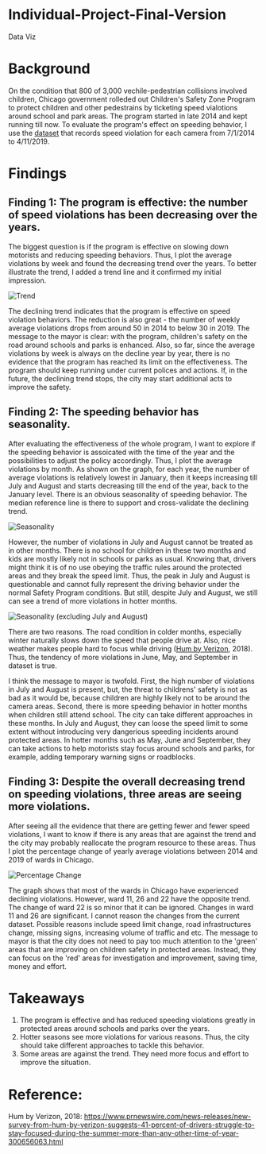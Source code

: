 # Individual-Project-Final-Version
Data Viz

# Background
On the condition that 800 of 3,000 vechile-pedestrian collisions involved children, Chicago government rolleded out Children's Safety Zone Program to protect children and other pedestrains by ticketing speed vialotions around school and park areas. The program started in late 2014 and kept running till now. To evaluate the program's effect on speeding behavior, I use the [dataset](https://data.cityofchicago.org/Transportation/Speed-Camera-Violations/hhkd-xvj4) that records speed violation for each camera from 7/1/2014 to 4/11/2019.


# Findings
## Finding 1: The program is effective: the number of speed violations has been decreasing over the years.
The biggest question is if the program is effective on slowing down motorists and reducing speeding behaviors. Thus, I plot the average violations by week and found the decreasing trend over the years. To better illustrate the trend, I added a trend line and it confirmed my initial impression.

![Trend](https://github.com/JinjinJanelle/Individual-Project-Final-Version/blob/master/Trend%20Dashboard.png)

The declining trend indicates that the program is effective on speed violation behaviors. The reduction is also great - the number of weekly average violations drops from around 50 in 2014 to below 30 in 2019. The message to the mayor is clear: with the program, children's safety on the road around schools and parks is enhanced. Also, so far, since the average violations by week is always on the decline year by year, there is no evidence that the program has reached its limit on the effectiveness. The program should keep running under current polices and actions. If, in the future, the declining trend stops, the city may start additional acts to improve the safety.


## Finding 2: The speeding behavior has seasonality.
After evaluating the effectiveness of the whole program, I want to explore if the speeding behavior is assoicated with the time of the year and the possibilities to adjust the policy accordingly. Thus, I plot the average violations by month. As shown on the graph, for each year, the number of average violations is relatively lowest in January, then it keeps increasing till July and August and starts decreasing till the end of the year, back to the January level. There is an obvious seasonality of speeding behavior. The median reference line is there to support and cross-validate the declining trend.

![Seasonality](https://github.com/JinjinJanelle/Individual-Project-Final-Version/blob/master/Seasonality%20Dashboard.png)

However, the number of violations in July and August cannot be treated as in other months. There is no school for children in these two months and kids are mostly likely not in schools or parks as usual. Knowing that, drivers might think it is of no use obeying the traffic rules around the protected areas and they break the speed limit. Thus, the peak in July and August is questionable and cannot fully represent the driving behavior under the normal Safety Program conditions. But still, despite July and August, we still can see a trend of more violations in hotter months.

![Seasonality (excluding July and August)](https://github.com/JinjinJanelle/Individual-Project-Final-Version/blob/master/Seasonality%20Dashboard%20-%202.png)

There are two reasons. The road condition in colder months, especially winter naturally slows down the speed that people drive at. Also, nice weather makes people hard to focus while driving ([Hum by Verizon](https://www.prnewswire.com/news-releases/new-survey-from-hum-by-verizon-suggests-41-percent-of-drivers-struggle-to-stay-focused-during-the-summer-more-than-any-other-time-of-year-300656063.html), 2018). Thus, the tendency of more violations in June, May, and September in dataset is true.

I think the message to mayor is twofold. First, the high number of violations in July and August is present, but, the threat to childrens' safety is not as bad as it would be, because children are highly likely not to be around the camera areas. Second, there is more speeding behavior in hotter months when children still attend school. The city can take different approaches in these months. In July and August, they can loose the speed limit to some extent without introducing very dangerious speeding incidents around protected areas. In hotter months such as May, June and September, they can take actions to help motorists stay focus around schools and parks, for example, adding temporary warning signs or roadblocks.


## Finding 3: Despite the overall decreasing trend on speeding violations, three areas are seeing more violations.
After seeing all the evidence that there are getting fewer and fewer speed violations, I want to know if there is any areas that are against the trend and the city may probably reallocate the program resource to these areas. Thus I plot the percentage change of yearly average violations between 2014 and 2019 of wards in Chicago.

![Percentage Change](https://github.com/JinjinJanelle/Individual-Project-Final-Version/blob/master/Percentage%20Difference%20Dashboard.png)

The graph shows that most of the wards in Chicago have experienced declining violations. However, ward 11, 26 and 22 have the opposite trend. The change of ward 22 is so minor that it can be ignored. Changes in ward 11 and 26 are significant. I cannot reason the changes from the current dataset. Possible reasons include speed limit change, road infrastructures change, missing signs, increasing volume of traffic and etc. The message to mayor is that the city does not need to pay too much attention to the 'green' areas that are improving on children safety in protected areas. Instead, they can focus on the 'red' areas for investigation and improvement, saving time, money and effort.


# Takeaways
1. The program is effective and has reduced speeding violations greatly in protected areas around schools and parks over the years.
2. Hotter seasons see more violations for various reasons. Thus, the city should take different approaches to tackle this behavior.
3. Some areas are against the trend. They need more focus and effort to improve the situation.


# Reference:
Hum by Verizon, 2018: https://www.prnewswire.com/news-releases/new-survey-from-hum-by-verizon-suggests-41-percent-of-drivers-struggle-to-stay-focused-during-the-summer-more-than-any-other-time-of-year-300656063.html
